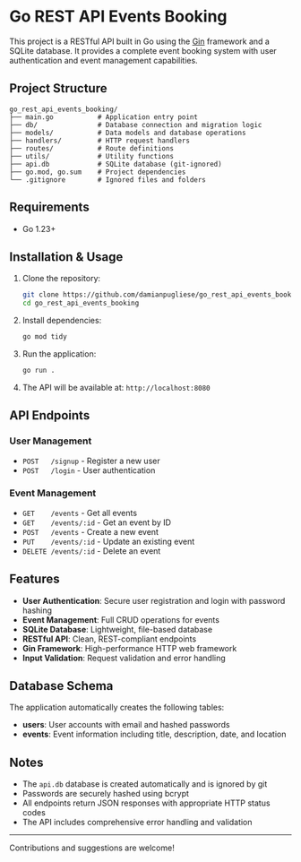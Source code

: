 # Go REST API Events Booking

This project is a RESTful API built in Go using the [Gin](https://github.com/gin-gonic/gin) framework and a SQLite database. It provides a complete event booking system with user authentication and event management capabilities.

## Project Structure

```
go_rest_api_events_booking/
├── main.go           # Application entry point
├── db/               # Database connection and migration logic
├── models/           # Data models and database operations
├── handlers/         # HTTP request handlers
├── routes/           # Route definitions
├── utils/            # Utility functions
├── api.db            # SQLite database (git-ignored)
├── go.mod, go.sum    # Project dependencies
└── .gitignore        # Ignored files and folders
```

## Requirements
- Go 1.23+

## Installation & Usage

1. Clone the repository:
   ```bash
   git clone https://github.com/damianpugliese/go_rest_api_events_booking.git
   cd go_rest_api_events_booking
   ```

2. Install dependencies:
   ```bash
   go mod tidy
   ```

3. Run the application:
   ```bash
   go run .
   ```

4. The API will be available at: `http://localhost:8080`

## API Endpoints

### User Management
- `POST   /signup`         - Register a new user
- `POST   /login`          - User authentication

### Event Management
- `GET    /events`         - Get all events
- `GET    /events/:id`     - Get an event by ID
- `POST   /events`         - Create a new event
- `PUT    /events/:id`     - Update an existing event
- `DELETE /events/:id`     - Delete an event

## Features

- **User Authentication**: Secure user registration and login with password hashing
- **Event Management**: Full CRUD operations for events
- **SQLite Database**: Lightweight, file-based database
- **RESTful API**: Clean, REST-compliant endpoints
- **Gin Framework**: High-performance HTTP web framework
- **Input Validation**: Request validation and error handling

## Database Schema

The application automatically creates the following tables:
- **users**: User accounts with email and hashed passwords
- **events**: Event information including title, description, date, and location

## Notes
- The `api.db` database is created automatically and is ignored by git
- Passwords are securely hashed using bcrypt
- All endpoints return JSON responses with appropriate HTTP status codes
- The API includes comprehensive error handling and validation

---

Contributions and suggestions are welcome! 